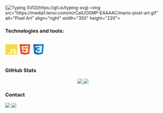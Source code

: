 [![Typing SVG](https://readme-typing-svg.herokuapp.com?font=Fira+Code&pause=1000&width=435&lines=Welcome+to+my+Github+profile!)](https://git.io/typing-svg)
<img src="https://media1.tenor.com/m/rCaIUO0MP-EAAAAC/mario-pixel-art.gif" alt="Pixel Art" align="right" width="350" height="220">

### Technologies and tools:

<div style="display: inline_block"><br>
  <img align="center" alt="Cris-Js" height="35" width="40" src="https://raw.githubusercontent.com/devicons/devicon/master/icons/javascript/javascript-plain.svg">
  <img align="center" alt="Cris-HTML" height="35" width="40" src="https://raw.githubusercontent.com/devicons/devicon/master/icons/html5/html5-original.svg">
  <img align="center" alt="Cris-CSS" height="35" width="40" src="https://raw.githubusercontent.com/devicons/devicon/master/icons/css3/css3-original.svg">
</div><br>

### GitHub Stats

<div align="center" style="display: flex; justify-content: center;">
  <a href="https://github.com/mister2314">
    <img height="195px" src="https://github-readme-stats.vercel.app/api?username=mister2314&show_icons=true&theme=one_dark_pro&include_all_commits=true&count_private=true"/>
    <img height="195px" src="https://github-readme-stats.vercel.app/api/top-langs/?username=mister2314&layout=compact&langs_count=7&theme=one_dark_pro"/>
  </a>
</div>
    
### Contact

<div> 
  <a href="https://instagram.com/morphy2314" target="_blank"><img src="https://img.shields.io/badge/Instagram-E4405F?style=for-the-badge&logo=instagram&logoColor=white" target="_blank"></a> 
  <a href="mailto:xeyalhuseynli06@gmail.com"><img src="https://img.shields.io/badge/-Gmail-%23333?style=for-the-badge&logo=gmail&logoColor=white" target="_blank"></a>
</div>
